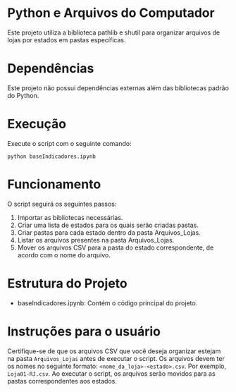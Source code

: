 # Python e Arquivos do Computador

Este projeto utiliza a biblioteca pathlib e shutil para organizar arquivos de lojas por estados em pastas específicas.

# Dependências

Este projeto não possui dependências externas além das bibliotecas padrão do Python.

# Execução

Execute o script com o seguinte comando:

```
python baseIndicadores.ipynb
```

# Funcionamento

O script seguirá os seguintes passos:

1. Importar as bibliotecas necessárias.
2. Criar uma lista de estados para os quais serão criadas pastas.
3. Criar pastas para cada estado dentro da pasta Arquivos_Lojas.
4. Listar os arquivos presentes na pasta Arquivos_Lojas.
5. Mover os arquivos CSV para a pasta do estado correspondente, de acordo com o nome do arquivo.

# Estrutura do Projeto

- baseIndicadores.ipynb: Contém o código principal do projeto.

# Instruções para o usuário

Certifique-se de que os arquivos CSV que você deseja organizar estejam na pasta `Arquivos_Lojas` antes de executar o script. Os arquivos devem ter os nomes no seguinte formato: `<nome_da_loja>-<estado>.csv`. Por exemplo, `Loja01-RJ.csv`. Ao executar o script, os arquivos serão movidos para as pastas correspondentes aos estados.
